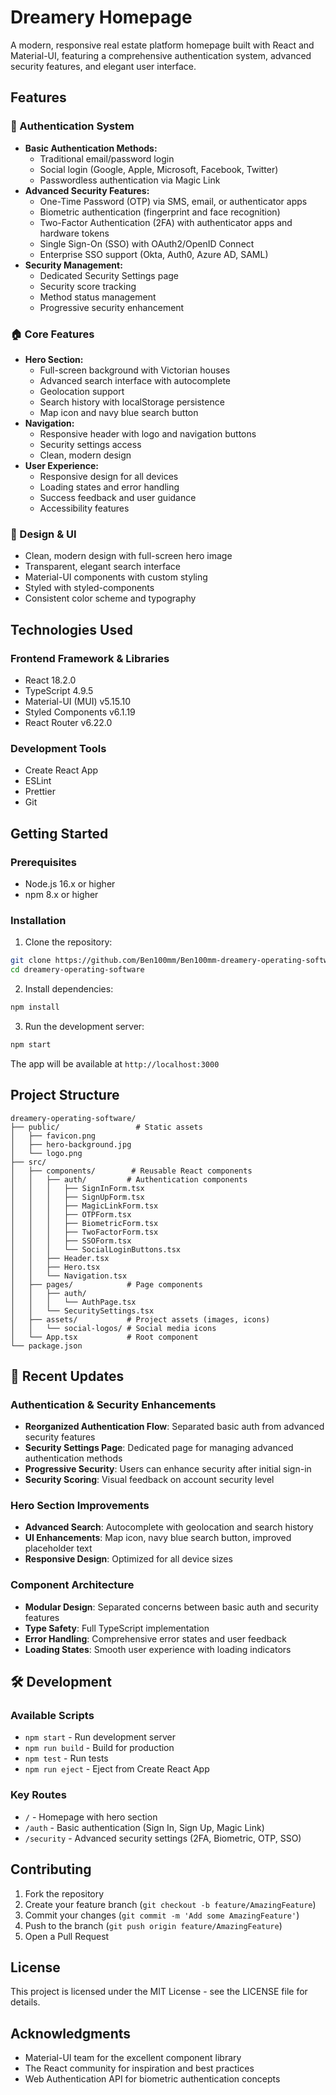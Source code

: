 # Dreamery Homepage

A modern, responsive real estate platform homepage built with React and Material-UI, featuring a comprehensive authentication system, advanced security features, and elegant user interface.

## Features

### 🔐 Authentication System
- **Basic Authentication Methods:**
  - Traditional email/password login
  - Social login (Google, Apple, Microsoft, Facebook, Twitter)
  - Passwordless authentication via Magic Link
- **Advanced Security Features:**
  - One-Time Password (OTP) via SMS, email, or authenticator apps
  - Biometric authentication (fingerprint and face recognition)
  - Two-Factor Authentication (2FA) with authenticator apps and hardware tokens
  - Single Sign-On (SSO) with OAuth2/OpenID Connect
  - Enterprise SSO support (Okta, Auth0, Azure AD, SAML)
- **Security Management:**
  - Dedicated Security Settings page
  - Security score tracking
  - Method status management
  - Progressive security enhancement

### 🏠 Core Features
- **Hero Section:**
  - Full-screen background with Victorian houses
  - Advanced search interface with autocomplete
  - Geolocation support
  - Search history with localStorage persistence
  - Map icon and navy blue search button
- **Navigation:**
  - Responsive header with logo and navigation buttons
  - Security settings access
  - Clean, modern design
- **User Experience:**
  - Responsive design for all devices
  - Loading states and error handling
  - Success feedback and user guidance
  - Accessibility features

### 🎨 Design & UI
- Clean, modern design with full-screen hero image
- Transparent, elegant search interface
- Material-UI components with custom styling
- Styled with styled-components
- Consistent color scheme and typography

## Technologies Used

### Frontend Framework & Libraries
- React 18.2.0
- TypeScript 4.9.5
- Material-UI (MUI) v5.15.10
- Styled Components v6.1.19
- React Router v6.22.0

### Development Tools
- Create React App
- ESLint
- Prettier
- Git

## Getting Started

### Prerequisites
- Node.js 16.x or higher
- npm 8.x or higher

### Installation

1. Clone the repository:
```bash
git clone https://github.com/Ben100mm/Ben100mm-dreamery-operating-software.git
cd dreamery-operating-software
```

2. Install dependencies:
```bash
npm install
```

3. Run the development server:
```bash
npm start
```

The app will be available at `http://localhost:3000`

## Project Structure

```
dreamery-operating-software/
├── public/                 # Static assets
│   ├── favicon.png
│   ├── hero-background.jpg
│   └── logo.png
├── src/
│   ├── components/        # Reusable React components
│   │   ├── auth/         # Authentication components
│   │   │   ├── SignInForm.tsx
│   │   │   ├── SignUpForm.tsx
│   │   │   ├── MagicLinkForm.tsx
│   │   │   ├── OTPForm.tsx
│   │   │   ├── BiometricForm.tsx
│   │   │   ├── TwoFactorForm.tsx
│   │   │   ├── SSOForm.tsx
│   │   │   └── SocialLoginButtons.tsx
│   │   ├── Header.tsx
│   │   ├── Hero.tsx
│   │   └── Navigation.tsx
│   ├── pages/            # Page components
│   │   ├── auth/
│   │   │   └── AuthPage.tsx
│   │   └── SecuritySettings.tsx
│   ├── assets/           # Project assets (images, icons)
│   │   └── social-logos/ # Social media icons
│   └── App.tsx           # Root component
└── package.json
```

## 🚀 Recent Updates

### Authentication & Security Enhancements
- **Reorganized Authentication Flow**: Separated basic auth from advanced security features
- **Security Settings Page**: Dedicated page for managing advanced authentication methods
- **Progressive Security**: Users can enhance security after initial sign-in
- **Security Scoring**: Visual feedback on account security level

### Hero Section Improvements
- **Advanced Search**: Autocomplete with geolocation and search history
- **UI Enhancements**: Map icon, navy blue search button, improved placeholder text
- **Responsive Design**: Optimized for all device sizes

### Component Architecture
- **Modular Design**: Separated concerns between basic auth and security features
- **Type Safety**: Full TypeScript implementation
- **Error Handling**: Comprehensive error states and user feedback
- **Loading States**: Smooth user experience with loading indicators

## 🛠️ Development

### Available Scripts
- `npm start` - Run development server
- `npm run build` - Build for production
- `npm test` - Run tests
- `npm run eject` - Eject from Create React App

### Key Routes
- `/` - Homepage with hero section
- `/auth` - Basic authentication (Sign In, Sign Up, Magic Link)
- `/security` - Advanced security settings (2FA, Biometric, OTP, SSO)

## Contributing

1. Fork the repository
2. Create your feature branch (`git checkout -b feature/AmazingFeature`)
3. Commit your changes (`git commit -m 'Add some AmazingFeature'`)
4. Push to the branch (`git push origin feature/AmazingFeature`)
5. Open a Pull Request

## License

This project is licensed under the MIT License - see the LICENSE file for details.

## Acknowledgments

- Material-UI team for the excellent component library
- The React community for inspiration and best practices
- Web Authentication API for biometric authentication concepts